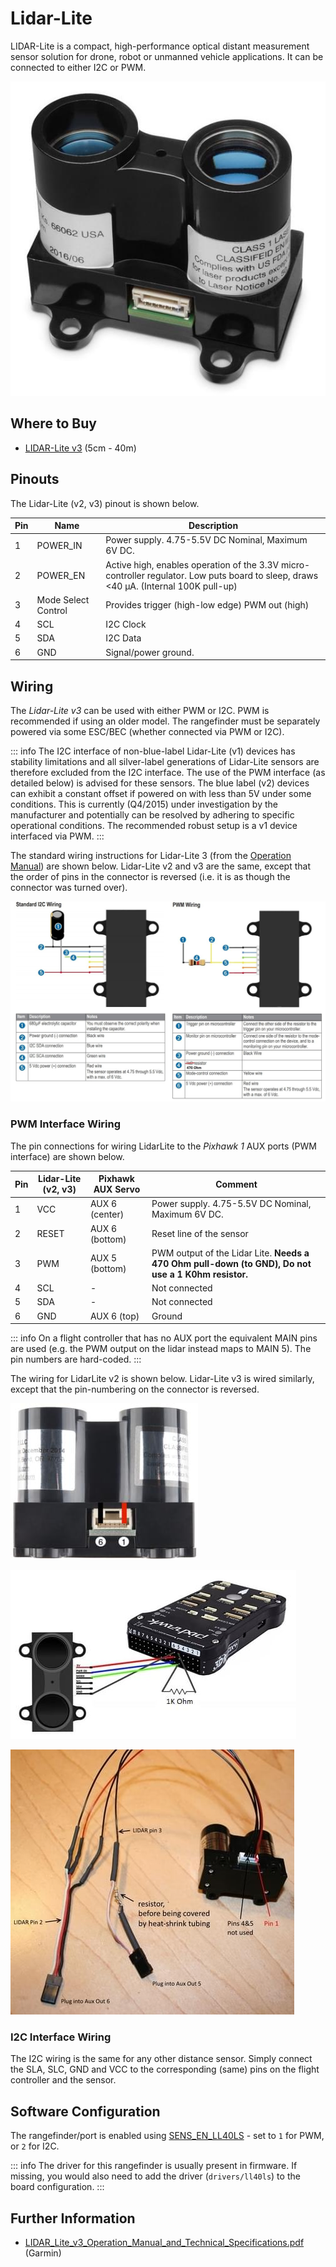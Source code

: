 # Lidar-Lite

LIDAR-Lite is a compact, high-performance optical distant measurement sensor solution for drone, robot or unmanned vehicle applications. It can be connected to either I2C or PWM.

![LidarLite v3](../../assets/hardware/sensors/lidar_lite/lidar_lite_v3.jpg)

## Where to Buy

- [LIDAR-Lite v3](https://buy.garmin.com/en-AU/AU/p/557294) (5cm - 40m)

## Pinouts

The Lidar-Lite (v2, v3) pinout is shown below.

| Pin | Name                | Description                                                                                                                           |
| --- | ------------------- | ------------------------------------------------------------------------------------------------------------------------------------- |
| 1   | POWER_IN            | Power supply. 4.75-5.5V DC Nominal, Maximum 6V DC.                                                                                    |
| 2   | POWER_EN            | Active high, enables operation of the 3.3V micro-controller regulator. Low puts board to sleep, draws <40 μA. (Internal 100K pull-up) |
| 3   | Mode Select Control | Provides trigger (high-low edge) PWM out (high)                                                                                       |
| 4   | SCL                 | I2C Clock                                                                                                                             |
| 5   | SDA                 | I2C Data                                                                                                                              |
| 6   | GND                 | Signal/power ground.                                                                                                                  |

## Wiring

The _Lidar-Lite v3_ can be used with either PWM or I2C.
PWM is recommended if using an older model.
The rangefinder must be separately powered via some ESC/BEC (whether connected via PWM or I2C).

::: info
The I2C interface of non-blue-label Lidar-Lite (v1) devices has stability limitations and all silver-label generations of Lidar-Lite sensors are therefore excluded from the I2C interface.
The use of the PWM interface (as detailed below) is advised for these sensors.
The blue label (v2) devices can exhibit a constant offset if powered on with less than 5V under some conditions.
This is currently (Q4/2015) under investigation by the manufacturer and potentially can be resolved by adhering to specific operational conditions.
The recommended robust setup is a v1 device interfaced via PWM.
:::

The standard wiring instructions for Lidar-Lite 3 (from the [Operation Manual](http://static.garmin.com/pumac/LIDAR_Lite_v3_Operation_Manual_and_Technical_Specifications.pdf)) are shown below.
Lidar-Lite v2 and v3 are the same, except that the order of pins in the connector is reversed (i.e. it is as though the connector was turned over).

![LidarLite v3 - Standard Wiring from Garmin Specification](../../assets/hardware/sensors/lidar_lite/lidar_lite2_standard_wiring_spec.jpg)

### PWM Interface Wiring

The pin connections for wiring LidarLite to the _Pixhawk 1_ AUX ports (PWM interface) are shown below.

| Pin | Lidar-Lite (v2, v3) | Pixhawk AUX Servo | Comment                                                                                             |
| --- | ------------------- | ----------------- | --------------------------------------------------------------------------------------------------- |
| 1   | VCC                 | AUX 6 (center)    | Power supply. 4.75-5.5V DC Nominal, Maximum 6V DC.                                                  |
| 2   | RESET               | AUX 6 (bottom)    | Reset line of the sensor                                                                            |
| 3   | PWM                 | AUX 5 (bottom)    | PWM output of the Lidar Lite. **Needs a 470 Ohm pull-down (to GND), Do not use a 1 K0hm resistor.** |
| 4   | SCL                 | -                 | Not connected                                                                                       |
| 5   | SDA                 | -                 | Not connected                                                                                       |
| 6   | GND                 | AUX 6 (top)       | Ground                                                                                              |

::: info
On a flight controller that has no AUX port the equivalent MAIN pins are used (e.g. the PWM output on the lidar instead maps to MAIN 5).
The pin numbers are hard-coded.
:::

The wiring for LidarLite v2 is shown below.
Lidar-Lite v3 is wired similarly, except that the pin-numbering on the connector is reversed.

![Lidar Lite 2 Interface wiring](../../assets/hardware/sensors/lidar_lite/lidar_lite_2_interface_wiring.jpg)

![Lidar Lite 2 Interface wiring](../../assets/hardware/sensors/lidar_lite/lidarlite_wiring_scheme_pixhawk.jpg)

![Lidar Lite 2 pins/cabling](../../assets/hardware/sensors/lidar_lite/lidarlite_wiring_pins_cables.jpg)

### I2C Interface Wiring

The I2C wiring is the same for any other distance sensor.
Simply connect the SLA, SLC, GND and VCC to the corresponding (same) pins on the flight controller and the sensor.

## Software Configuration

The rangefinder/port is enabled using [SENS_EN_LL40LS](../advanced_config/parameter_reference.md#SENS_EN_LL40LS) - set to `1` for PWM, or `2` for I2C.

::: info
The driver for this rangefinder is usually present in firmware.
If missing, you would also need to add the driver (`drivers/ll40ls`) to the board configuration.
:::

## Further Information

- [LIDAR_Lite_v3_Operation_Manual_and_Technical_Specifications.pdf](http://static.garmin.com/pumac/LIDAR_Lite_v3_Operation_Manual_and_Technical_Specifications.pdf) (Garmin)
